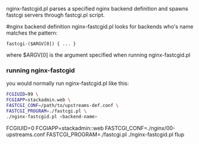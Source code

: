 nginx-fastcgid.pl parses a specified nginx backend definition and spawns fastcgi servers through fastcgi.pl script.

#nginx backend definition
nginx-fastcgid.pl looks for backends who's name matches the pattern:
```
fastcgi-($ARGV[0]) { ... }
```
where $ARGV[0] is the argument specified when running nginx-fastcgid.pl

### running nginx-fastcgid
you would normally run nginx-fastcgid.pl like this:
```bash
FCGIUID=99 \
FCGIAPP=stackadmin.web \
FASTCGI_CONF=/path/to/upstreams-def.conf \
FASTCGI_PROGRAM=./fastcgi.pl \
./nginx-fastcgid.pl <backend-name>

```

FCGIUID=0 FCGIAPP=stackadmin::web FASTCGI_CONF=./nginx/00-upstreams.conf FASTCGI_PROGRAM=./fastcgi.pl ./nginx-fastcgid.pl flup


